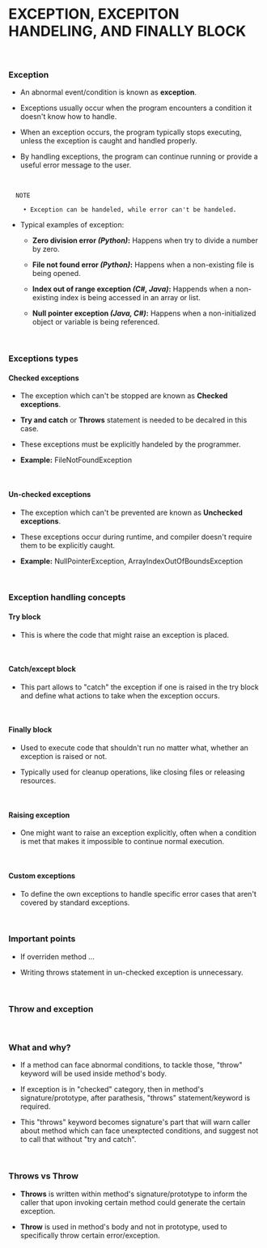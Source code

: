 # **EXCEPTION, EXCEPITON HANDELING, AND FINALLY BLOCK**

<br>

### **Exception**

+ An abnormal event/condition is known as **exception**. 

+ Exceptions usually occur when the program encounters a condition it doesn't know how to handle.

+ When an exception occurs, the program typically stops executing, unless the exception is caught and handled properly.

+ By handling exceptions, the program can continue running or provide a useful error message to the user.

<br>

```
  NOTE

    • Exception can be handeled, while error can't be handeled.
```

+ Typical examples of exception:

  + **Zero division error _(Python)_:** Happens when try to divide a number by zero.

  + **File not found error _(Python)_:** Happens when a non-existing file is being opened.

  + **Index out of range exception _(C#, Java)_:** Happends when a non-existing index is being accessed in an array or list.

  + **Null pointer exception _(Java, C#)_:** Happens when a non-initialized object or variable is being referenced.

<br>

### **Exceptions types**

  #### **Checked exceptions**

  + The exception which can't be stopped are known as **Checked exceptions**.

  + **Try and catch** or **Throws** statement is needed to be decalred in this case.

  + These exceptions must be explicitly handeled by the programmer.

  + **Example:** FileNotFoundException 

  <br>

  #### **Un-checked exceptions**

  + The exception which can't be prevented are known as **Unchecked exceptions**.

  + These exceptions occur during runtime, and compiler doesn't require them to be explicitly caught.

  + **Example:** NullPointerException, ArrayIndexOutOfBoundsException

<br>

### **Exception handling concepts**

  #### **Try block**

  + This is where the code that might raise an exception is placed.

  <br>

  #### **Catch/except block**

  + This part allows to "catch" the exception if one is raised in the try block and define what actions to take when the exception occurs.

  <br>

  #### **Finally block**

  + Used to execute code that shouldn't run no matter what, whether an exception is raised or not.

  + Typically used for cleanup operations, like closing files or releasing resources.

  <br>

  #### **Raising exception**

  + One might want to raise an exception explicitly, often when a condition is met that makes it impossible to continue normal execution.

  <br>

  #### **Custom exceptions**

  + To define the own exceptions to handle specific error cases that aren't covered by standard exceptions.

<br>

### **Important points**

+ If overriden method ...

+ Writing throws statement in un-checked exception is unnecessary.

<br>

### **Throw and exception**

<br>

### **What and why?**

+ If a method can face abnormal conditions, to tackle those, "throw" keyword will be used inside method's body.

+ If exception is in "checked" category, then in method's signature/prototype, after parathesis, "throws" statement/keyword is required.

+ This "throws" keyword becomes signature's part that will warn caller about method which can face unexptected conditions, and suggest not to call that without "try and catch".

<br>

### **Throws vs Throw**

+ **Throws** is written within method's signature/prototype to inform the caller that upon invoking certain method could generate the certain exception.

+ **Throw** is used in method's body and not in prototype, used to specifically throw certain error/exception.
